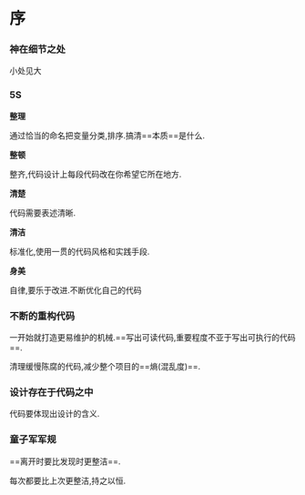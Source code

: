 # 序

### 神在细节之处

小处见大

### 5S

**整理**

通过恰当的命名把变量分类,排序.搞清==本质==是什么.

**整顿**

整齐,代码设计上每段代码改在你希望它所在地方.

**清楚**

代码需要表述清晰.

**清洁**

标准化,使用一贯的代码风格和实践手段.

**身美**

自律,要乐于改进.不断优化自己的代码

### 不断的重构代码

一开始就打造更易维护的机械.==写出可读代码,重要程度不亚于写出可执行的代码==.

清理缓慢陈腐的代码,减少整个项目的==熵(混乱度)==.

### 设计存在于代码之中

代码要体现出设计的含义.

### 童子军军规

==离开时要比发现时更整洁==.

每次都要比上次更整洁,持之以恒.

